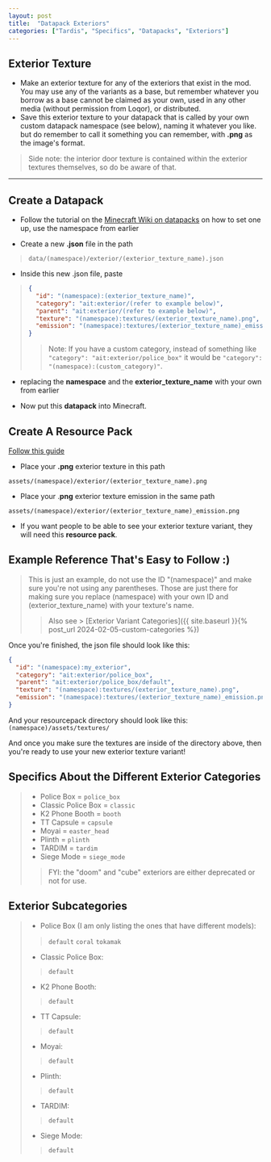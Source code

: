 ```yaml
---
layout: post
title:  "Datapack Exteriors"
categories: ["Tardis", "Specifics", "Datapacks", "Exteriors"]
---
```


## Exterior Texture
- Make an exterior texture for any of the exteriors that exist in the mod. You may use any of the variants as a base, but remember whatever you borrow as a base cannot be claimed as your own, used in any other media (without permission from Loqor), or distributed.
- Save this exterior texture to your datapack that is called by your own custom datapack namespace (see below), naming it whatever you like. but do remember to call it something you can remember, with **.png** as the image's format.
> Side note: the interior door texture is contained within the exterior textures themselves, so do be aware of that.

---

## Create a Datapack
- Follow the tutorial on the [Minecraft Wiki on datapacks](https://minecraft.wiki/w/Data_pack) on how to set one up, use the namespace from earlier

- Create a new **.json** file in the path

> `data/(namespace)/exterior/(exterior_texture_name).json`

- Inside this new .json file, paste

> ```json
> {
>   "id": "(namespace):(exterior_texture_name)",
>   "category": "ait:exterior/(refer to example below)",
>   "parent": "ait:exterior/(refer to example below)",
>   "texture": "(namespace):textures/(exterior_texture_name).png",
>   "emission": "(namespace):textures/(exterior_texture_name)_emission.png"
> }
> ```
>> Note: If you have a custom category, instead of something like `"category": "ait:exterior/police_box"` it would be `"category": "(namespace):(custom_category)"`.

- replacing the **namespace** and the **exterior_texture_name** with your own from earlier

- Now put this **datapack** into Minecraft.

## Create A Resource Pack
[Follow this guide](https://minecraft.wiki/w/Tutorials/Creating_a_resource_pack)

- Place your **.png** exterior texture in this path

`assets/(namespace)/exterior/(exterior_texture_name).png`

- Place your .**png** exterior texture emission in the same path

`assets/(namespace)/exterior/(exterior_texture_name)_emission.png`

- If you want people to be able to see your exterior texture variant, they will need this **resource pack**.

## Example Reference That's Easy to Follow :)
> This is just an example, do not use the ID "(namespace)" and make sure you're not using any parentheses. Those are just there for making sure you replace (namespace) with your own ID and (exterior_texture_name) with your texture's name.
>> Also see > [Exterior Variant Categories]({{ site.baseurl }}{% post_url 2024-02-05-custom-categories %})

Once you're finished, the json file should look like this:
```json
{
  "id": "(namespace):my_exterior",
  "category": "ait:exterior/police_box",
  "parent": "ait:exterior/police_box/default",
  "texture": "(namespace):textures/(exterior_texture_name).png",
  "emission": "(namespace):textures/(exterior_texture_name)_emission.png"
}
```
And your resourcepack directory should look like this:
```(namespace)/assets/textures/```

And once you make sure the textures are inside of the directory above, then you're ready to use your new exterior texture variant!

## Specifics About the Different Exterior Categories
> - Police Box = `police_box`
> - Classic Police Box = `classic`
> - K2 Phone Booth = `booth`
> - TT Capsule = `capsule`
> - Moyai = `easter_head`
> - Plinth = `plinth`
> - TARDIM = `tardim`
> - Siege Mode = `siege_mode`
> > FYI: the "doom" and "cube" exteriors are either deprecated or not for use.

## Exterior Subcategories
> - Police Box (I am only listing the ones that have different models):
> > `default`
> > `coral`
> > `tokamak`
> - Classic Police Box:
> > `default`
> - K2 Phone Booth:
> > `default`
> - TT Capsule:
> > `default`
> - Moyai:
> > `default`
> - Plinth:
> >`default`
> - TARDIM:
> > `default`
> - Siege Mode:
> > `default`